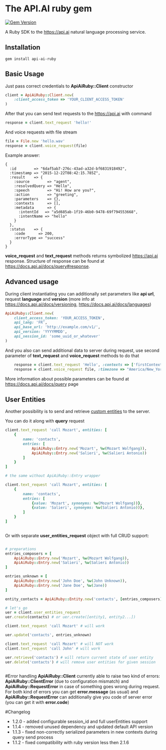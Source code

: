 # The API.AI ruby gem

[![Gem Version](https://badge.fury.io/rb/api-ai-ruby.svg)](https://badge.fury.io/rb/api-ai-ruby)

A Ruby SDK to the https://api.ai natural language processing service.

## Installation
    gem install api-ai-ruby

## Basic Usage

Just pass correct credentials to **ApiAiRuby::Client** constructor

```ruby
client = ApiAiRuby::Client.new(
    :client_access_token => 'YOUR_CLIENT_ACCESS_TOKEN'
)
```
After that you can send text requests to the https://api.ai with command

```ruby
response = client.text_request 'hello!'
```

And voice requests with file stream

```ruby
file = File.new 'hello.wav'
response = client.voice_request(file)
```

Example answer:
```
{
  :id        => "6daf5ab7-276c-43ad-a32d-bf6831918492",
  :timestamp => "2015-12-22T08:42:15.785Z",
  :result    => {
    :source        => "agent",
    :resolvedQuery => "Hello",
    :speech        => "Hi! How are you?",
    :action        => "greeting",
    :parameters    => {},
    :contexts      => [],
    :metadata      => {
      :intentId   => "a5d685ab-1f19-46b0-9478-69f794553668",
      :intentName => "hello"
    }
  },
  :status    => {
    :code      => 200,
    :errorType => "success"
  }
}
```

**voice_request** and **text_request** methods returns symbolized https://api.ai response. Structure of response can be found at https://docs.api.ai/docs/query#response.

## Advanced usage

During client instantiating you can additionally set parameters like **api url**, request **language** and **version** (more info at https://docs.api.ai/docs/versioning, https://docs.api.ai/docs/languages)

```ruby
ApiAiRuby::Client.new(
    client_access_token: 'YOUR_ACCESS_TOKEN',
    api_lang: 'FR',
    api_base_url: 'http://example.com/v1/',
    api_version: 'YYYYMMDD',
    api_session_id: 'some_uuid_or_whatever'
)
```

And you also can send additional data to server during request, use second parameter of **text_request** and **voice_request** methods to do that

```ruby
    response = client.text_request 'Hello', :contexts => ['firstContext'], :resetContexts => true
    response = client.voice_request file, :timezone => "America/New_York"
```

More information about possible parameters can be found at https://docs.api.ai/docs/query page

## User Entities

Another possibility is to send and retrieve [custom entities](https://docs.api.ai/docs/userentities) to the server.

You can do it along with **query** request
```ruby
client.text_request 'call Mozart', entities: [
    {
        name: 'contacts',
        entries: [
            ApiAiRuby::Entry.new('Mozart', %w(Mozart Wolfgang)),
            ApiAiRuby::Entry.new('Salieri', %w(Salieri Antonio))
        ]
    }
]

# the same without ApiAiRuby::Entry wrapper

client.text_request 'call Mozart', entities: [
    {
        name: 'contacts',
        entries: [
            {value: 'Mozart', synonyms: %w(Mozart Wolfgang))},
            {value: 'Salieri', synonyms: %w(Salieri Antonio))},
        ]
    }
]
     
```

Or with separate **user_entities_request** object with full CRUD support:

```ruby

# preparations
entries_composers = [
    ApiAiRuby::Entry.new('Mozart', %w(Mozart Wolfgang)),
    ApiAiRuby::Entry.new('Salieri', %w(Salieri Antonio))
]

entries_unknown = [
    ApiAiRuby::Entry.new('John Doe', %w(John Unknown)),
    ApiAiRuby::Entry.new('Jane Doe', %w(Jane))
]

entity_contacts = ApiAiRuby::Entity.new('contacts', [entries_composers])

# let's go
uer = client.user_entities_request
uer.create(contacts) # or uer.create([entity1, entity2...])

client.text_request 'call Mozart' # will work

uer.update('contacts', entries_unknown)

client.text_request 'call Mozart' # will NOT work
client.text_request 'call John' # will work

uer.retrieve('contacts') # will return current state of user entity
uer.delete('contacts') # will remove user entities for given session    
       
```


#Error handling
**ApiAiRuby::Client** currently able to raise two kind of errors: **ApiAiRuby::ClientError** (due to configuration mismatch) and **ApiAiRuby::RequestError** in case of something goes wrong during request. For both kind of errors you can get **error.message** (as usual) and **ApiAiRuby::RequestError** can additionally give you code of server error (you can get it with **error.code**)


#Changelog

* 1.2.0 - added configurable session_id and full userEntities support
* 1.1.4 - removed unused dependency and updated default API version 
* 1.1.3 - fixed non-correctly serialized parameters in new contexts during query send process
* 1.1.2 - fixed compatibility with ruby version less then 2.1.6
